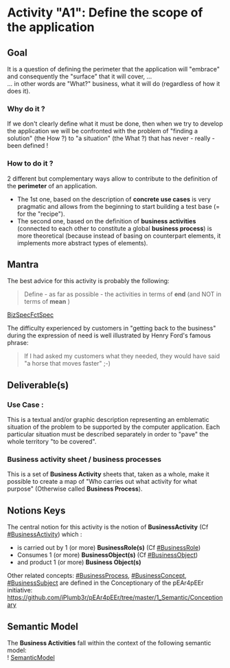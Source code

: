 # Activity "A1": Define the scope of the application

## Goal
It is a question of defining the perimeter that the application will "embrace" and consequently the "surface" that it will cover, ...   
... in other words are "What?" business, what it will do (regardless of how it does it).

### Why do it ?
If we don't clearly define what it must be done, then when we try to develop the application we will be confronted with the problem of "finding a solution" (the How ?) to "a situation" (the What ?) that has never - really - been defined !

### How to do it ?
2 different but complementary ways allow to contribute to the definition of the __perimeter__ of an application.
* The 1st one, based on the description of __concrete use cases__ is very pragmatic and allows from the beginning to start building a test base (= for the "recipe").
* The second one, based on the definition of __business activities__ (connected to each other to constitute a global __business process__) is more theoretical (because instead of basing on counterpart elements, it implements more abstract types of elements). 

## Mantra
The best advice for this activity is probably the following: 
> Define - as far as possible - the activities in terms of __end__ (and NOT in terms of __mean__ )

[BizSpecFctSpec](https://github.com/iPlumb3r/BizApp-Spec-Methodo/blob/master/_Images/BusinessSpecifciation_VS_FunctionalSpecification.png)

The difficulty experienced by customers in "getting back to the business" during the expression of need is well illustrated by Henry Ford's famous phrase: 
> If I had asked my customers what they needed, they would have said "a horse that moves faster" ;-)

## Deliverable(s)
### Use Case :
This is a textual and/or graphic description representing an emblematic situation of the problem to be supported by the computer application. Each particular situation must be described separately in order to "pave" the whole territory "to be covered".

### Business activity sheet / business processes
This is a set of __Business Activity__ sheets that, taken as a whole, make it possible to create a map of "Who carries out what activity for what purpose" (Otherwise called __Business Process__).
 
## Notions Keys
The central notion for this activity is the notion of __BusinessActivity__ (Cf <a href="https://github.com/iPlumb3r/pEAr4pEEr/blob/master/1_Semantic/Conceptionary/%23BusinessActivity.md">#BusinessActivity</a>) which : 
* is carried out by 1 (or more) __BusinessRole(s)__ (Cf <a href="https://github.com/iPlumb3r/pEAr4pEEr/blob/master/1_Semantic/Conceptionary/%23BusinessRole.md">#BusinessRole</a>)
* Consumes 1 (or more) __BusinessObject(s)__ (Cf <a href="https://github.com/iPlumb3r/pEAr4pEEr/blob/master/1_Semantic/Conceptionary/%23BusinessObject.md">#BusinessObject</a>)
* and product 1 (or more) __Business Object(s)__

Other related concepts: <a href="https://github.com/iPlumb3r/pEAr4pEEr/blob/master/1_Semantic/Conceptionary/%23BusinessProcess.md">#BusinessProcess</a>, <a href="https://github.com/iPlumb3r/pEAr4pEEr/blob/master/1_Semantic/Conceptionary/%23BusinessConcept.md">#BusinessConcept</a>, <a href="https://github.com/iPlumb3r/pEAr4pEEr/blob/master/1_Semantic/Conceptionary/%23BusinessSubject.md">#BusinessSubject</a> are defined in the Conceptionary of the pEAr4pEEr initiative: https://github.com/iPlumb3r/pEAr4pEEr/tree/master/1_Semantic/Conceptionary

## Semantic Model
The __Business Activities__ fall within the context of the following semantic model:    
! [SemanticModel](https://github.com/iPlumb3r/pEAr4pEEr/blob/master/images/BusinessProcess_2020-05-05.png)

